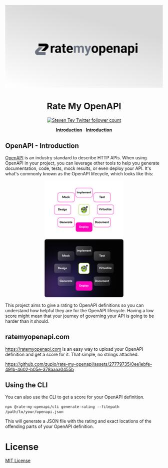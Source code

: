 ![Rate My OpenAPI](./assets/gh-header.png)

<div align="center">
<h1>Rate My OpenAPI</h1>
  <a href="https://twitter.com/steventey">
    <img src="https://img.shields.io/twitter/follow/zuplo?style=flat&label=zuplo&logo=twitter&color=ff00bd&logoColor=fff" alt="Steven Tey Twitter follower count" />
  </a>
  <p align="center">
  <a href="#openapi---introduction
  "><strong>Introduction</strong></a> · 
  <a href="#ratemyopenapi.com
  "><strong>Introduction</strong></a>
</p>
</p>
</div>

## OpenAPI - Introduction

[OpenAPI](https://www.openapis.org/) is an industry standard to describe HTTP
APIs. When using OpenAPI in your project, you can leverage other tools to help
you generate documentation, code, tests, mock results, or even deploy your API.
It's what's commonly known as the OpenAPI lifecycle, which looks like this:

<div align="center">
<img style="width:50%" src="assets/openapi-lifecycle-light.png#gh-light-mode-only" />
  <img style="width:50%" src="assets/openapi-lifecycle-dark.png#gh-dark-mode-only" />
</div>

This project aims to give a rating to OpenAPI definitions so you can understand
how helpful they are for the OpenAPI lifecycle. Having a low score might mean
that your journey of governing your API is going to be harder than it should.

## ratemyopenapi.com

https://ratemyopenapi.com is an easy way to upload your OpenAPI definition and
get a score for it. That simple, no strings attached.

https://github.com/zuplo/rate-my-openapi/assets/27779735/0ee1ebfe-491b-4602-b05e-378aaaa0455b

## Using the CLI

You can also use the CLI to get a score for your OpenAPI definition.

```
npx @rate-my-openapi/cli generate-rating --filepath /path/to/your/openapi.json
```

This will generate a JSON file with the rating and exact locations of the
offending parts of your OpenAPI definition.

# License

[MIT License](./LICENSE)
